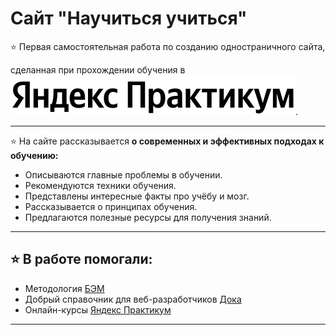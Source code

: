 # Сайт "Научиться учиться" 

:star: Первая самостоятельная работа по созданию одностраничного сайта,  


сделанная при прохождении обучения в   ![ЯндексПрактикум](https://github.com/i-suslova/how-to-learn/blob/main/images/logo_place_header.svg).
________
    

:star: На сайте рассказывается **о современных и эффективных подходах к обучению:**

* Описываются главные проблемы в обучении.
* Рекомендуются техники обучения.
* Представлены интересные факты про учёбу и мозг.
* Рассказывается о принципах обучения.
* Предлагаются полезные ресурсы для получения знаний.
_______
## :star: В работе помогали:

* Методология [БЭМ](https://ru.bem.info/)
* Добрый справочник для веб-разработчиков [Дока](https://www.doka.guide/)
* Онлайн-курсы [Яндекс Практикум](https://practicum.yandex.ru/)
______
